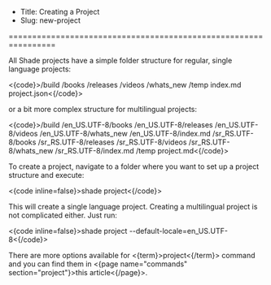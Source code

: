 * Title: Creating a Project
* Slug: new-project

================================================================

All Shade projects have a simple folder structure for regular, single language projects:

<{code}>/build
/books
/releases
/videos
/whats_new
/temp
index.md
project.json<{/code}>

or a bit more complex structure for multilingual projects:

<{code}>/build
/en_US.UTF-8/books
/en_US.UTF-8/releases
/en_US.UTF-8/videos
/en_US.UTF-8/whats_new
/en_US.UTF-8/index.md
/sr_RS.UTF-8/books
/sr_RS.UTF-8/releases
/sr_RS.UTF-8/videos
/sr_RS.UTF-8/whats_new
/sr_RS.UTF-8/index.md
/temp
project.md<{/code}>

To create a project, navigate to a folder where you want to set up a project structure and execute:

<{code inline=false}>shade project<{/code}>

This will create a single language project. Creating a multilingual project is not complicated either. Just run:

<{code inline=false}>shade project --default-locale=en_US.UTF-8<{/code}>

There are more options available for <{term}>project<{/term}> command and you can find them in <{page name="commands" section="project"}>this article<{/page}>.